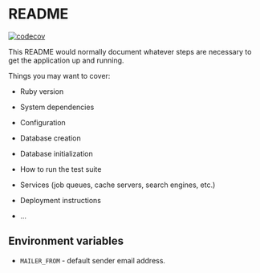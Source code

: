 # README

[![codecov](https://codecov.io/gh/dreikanter/f2/graph/badge.svg?token=YOUR_TOKEN)](https://codecov.io/gh/dreikanter/f2)

This README would normally document whatever steps are necessary to get the
application up and running.

Things you may want to cover:

* Ruby version

* System dependencies

* Configuration

* Database creation

* Database initialization

* How to run the test suite

* Services (job queues, cache servers, search engines, etc.)

* Deployment instructions

* ...

## Environment variables

- `MAILER_FROM` - default sender email address.

